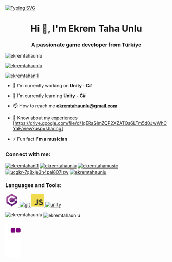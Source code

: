 
<a href="https://git.io/typing-svg"><img src="https://readme-typing-svg.herokuapp.com?font=Fira+Code&pause=1000&color=2EF78A&background=FFFFFF00&center=true&width=435&lines=Welcome+Stranger!" alt="Typing SVG" /></a>
<h1 align="center">Hi 👋, I'm Ekrem Taha Unlu</h1>
<h3 align="center">A passionate game developer from Türkiye</h3>

<p align="left"> <img src="https://komarev.com/ghpvc/?username=ekremtahaunlu&label=Profile%20views&color=0e75b6&style=flat" alt="ekremtahaunlu" /> </p>

<p align="left"> <a href="https://github.com/ryo-ma/github-profile-trophy"><img src="https://github-profile-trophy.vercel.app/?username=ekremtahaunlu" alt="ekremtahaunlu" /></a> </p>

<p align="left"> <a href="https://twitter.com/ekremtahanl1" target="blank"><img src="https://img.shields.io/twitter/follow/ekremtahanl1?logo=twitter&style=for-the-badge" alt="ekremtahanl1" /></a> </p>

- 🔭 I’m currently working on **Unity - C#**

- 🌱 I’m currently learning **Unity - C#**

- 📫 How to reach me **ekremtahaunlu@gmail.com**

- 📄 Know about my experiences [https://drive.google.com/file/d/1qERaSlmZQP2XZATQs6LTm5d0JwWhCYaF/view?usp=sharing]

- ⚡ Fun fact **I'm a musician**

<h3 align="left">Connect with me:</h3>
<p align="left">
<a href="https://twitter.com/ekremtahanl1" target="blank"><img align="center" src="https://raw.githubusercontent.com/rahuldkjain/github-profile-readme-generator/master/src/images/icons/Social/twitter.svg" alt="ekremtahanl1" height="30" width="40" /></a>
<a href="https://linkedin.com/in/ekremtahaunlu" target="blank"><img align="center" src="https://raw.githubusercontent.com/rahuldkjain/github-profile-readme-generator/master/src/images/icons/Social/linked-in-alt.svg" alt="ekremtahaunlu" height="30" width="40" /></a>
<a href="https://instagram.com/ekremtahamusic" target="blank"><img align="center" src="https://raw.githubusercontent.com/rahuldkjain/github-profile-readme-generator/master/src/images/icons/Social/instagram.svg" alt="ekremtahamusic" height="30" width="40" /></a>
<a href="https://www.youtube.com/c/ucgkr-7q8xje3h4pai807izw" target="blank"><img align="center" src="https://raw.githubusercontent.com/rahuldkjain/github-profile-readme-generator/master/src/images/icons/Social/youtube.svg" alt="ucgkr-7q8xje3h4pai807izw" height="30" width="40" /></a>
<a href="https://www.hackerrank.com/ekremtahaunlu" target="blank"><img align="center" src="https://raw.githubusercontent.com/rahuldkjain/github-profile-readme-generator/master/src/images/icons/Social/hackerrank.svg" alt="ekremtahaunlu" height="30" width="40" /></a>
</p>

<h3 align="left">Languages and Tools:</h3>
<p align="left"> <a href="https://www.w3schools.com/cs/" target="_blank" rel="noreferrer"> <img src="https://raw.githubusercontent.com/devicons/devicon/master/icons/csharp/csharp-original.svg" alt="csharp" width="40" height="40"/> </a> <a href="https://git-scm.com/" target="_blank" rel="noreferrer"> <img src="https://www.vectorlogo.zone/logos/git-scm/git-scm-icon.svg" alt="git" width="40" height="40"/> </a> <a href="https://developer.mozilla.org/en-US/docs/Web/JavaScript" target="_blank" rel="noreferrer"> <img src="https://raw.githubusercontent.com/devicons/devicon/master/icons/javascript/javascript-original.svg" alt="javascript" width="40" height="40"/> </a> <a href="https://unity.com/" target="_blank" rel="noreferrer"> <img src="https://www.vectorlogo.zone/logos/unity3d/unity3d-icon.svg" alt="unity" width="40" height="40"/> </a> </p>

<p><img align="left" src="https://github-readme-stats.vercel.app/api/top-langs?username=ekremtahaunlu&show_icons=true&locale=en&layout=compact" alt="ekremtahaunlu" /></p>

<p>&nbsp;<img align="center" src="https://github-readme-stats.vercel.app/api?username=ekremtahaunlu&show_icons=true&locale=en" alt="ekremtahaunlu" /></p>



![snake gif](https://github.com/ekremtahaunlu/ekremtahaunlu/blob/output/github-contribution-grid-snake.gif)
